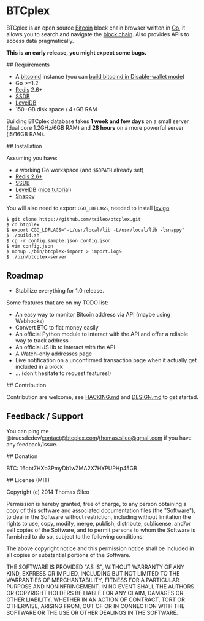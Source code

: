 # BTCplex

BTCplex is an open source [Bitcoin](http://bitcoin.org/) block chain browser written in [Go](http://golang.org/), it allows you to search and navigate the [block chain](https://en.bitcoin.it/wiki/Block_chain). Also provides APIs to access data pragmatically.

**This is an early release, you might expect some bugs.**

## Requirements

- A [bitcoind](https://github.com/bitcoin/bitcoin/) instance (you can [build bitcoind in Disable-wallet mode](https://github.com/bitcoin/bitcoin/blob/master/doc/build-unix.md#disable-wallet-mode))
- Go >=1.2
- [Redis](http://redis.io/) 2.6+
- [SSDB](https://github.com/ideawu/ssdb)
- [LevelDB](https://code.google.com/p/leveldb/)
- 150+GB disk space / 4+GB RAM

Building BTCplex database takes **1 week and few days** on a small server (dual core 1.2GHz/6GB RAM) and **28 hours** on a more powerful server (i5/16GB RAM).

## Installation

Assuming you have:

- a working Go workspace (and ``$GOPATH`` already set)
- [Redis 2.6+](http://redis.io/)
- [SSDB](https://github.com/ideawu/ssdb)
- [LevelDB](https://code.google.com/p/leveldb/) ([nice tutorial](http://techoverflow.net/blog/2012/12/14/compiling-installing-leveldb-on-linux/))
- [Snappy](http://code.google.com/p/snappy/)

You will also need to export ``CGO_LDFLAGS``, needed to install [levigo](https://github.com/jmhodges/levigo).


    $ git clone https://github.com/tsileo/btcplex.git
    $ cd btcplex
    $ export CGO_LDFLAGS="-L/usr/local/lib -L/usr/local/lib -lsnappy"
    $ ./build.sh
    $ cp -r config.sample.json config.json
    $ vim config.json
    $ nohup ./bin/btcplex-import > import.log&
    $ ./bin/btcplex-server


## Roadmap

- Stabilize everything for 1.0 release.

Some features that are on my TODO list:

- An easy way to monitor Bitcoin address via API (maybe using Webhooks)
- Convert BTC to fiat money easily
- An official Python module to interact with the API and offer a reliable way to track address
- An official JS lib to interact with the API
- A Watch-only addresses page
- Live notification on a unconfirmed transaction page when it actually get included in a block 
- ... (don't hesitate to request features!)

## Contribution

Contribution are welcome, see [HACKING.md](HACKING.md) and [DESIGN.md](DESIGN.md) to get started.


## Feedback / Support

You can ping me @trucsdedev/contact@btcplex.com/thomas.sileo@gmail.com if you have any feedback/issue.


## Donation

BTC: 16obt7HXb3PmyDb1wZMA2X7HYPUPHp45GB


## License (MIT)

Copyright (c) 2014 Thomas Sileo

Permission is hereby granted, free of charge, to any person obtaining a copy of this software and associated documentation files (the "Software"), to deal in the Software without restriction, including without limitation the rights to use, copy, modify, merge, publish, distribute, sublicense, and/or sell copies of the Software, and to permit persons to whom the Software is furnished to do so, subject to the following conditions:

The above copyright notice and this permission notice shall be included in all copies or substantial portions of the Software.

THE SOFTWARE IS PROVIDED "AS IS", WITHOUT WARRANTY OF ANY KIND, EXPRESS OR IMPLIED, INCLUDING BUT NOT LIMITED TO THE WARRANTIES OF MERCHANTABILITY, FITNESS FOR A PARTICULAR PURPOSE AND NONINFRINGEMENT. IN NO EVENT SHALL THE AUTHORS OR COPYRIGHT HOLDERS BE LIABLE FOR ANY CLAIM, DAMAGES OR OTHER LIABILITY, WHETHER IN AN ACTION OF CONTRACT, TORT OR OTHERWISE, ARISING FROM, OUT OF OR IN CONNECTION WITH THE SOFTWARE OR THE USE OR OTHER DEALINGS IN THE SOFTWARE.
